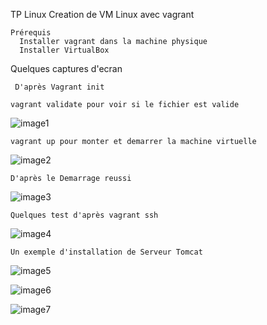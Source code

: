 TP Linux	Creation de VM Linux avec vagrant

    Prérequis
      Installer vagrant dans la machine physique
      Installer VirtualBox

Quelques captures d'ecran

     D'après Vagrant init

    vagrant validate pour voir si le fichier est valide
![image1](https://github.com/user-attachments/assets/61459653-18b7-4a89-8e76-62d57939d2b6)

    vagrant up pour monter et demarrer la machine virtuelle
    
![image2](https://github.com/user-attachments/assets/b793de29-4f7b-483c-83ff-ad85e41c8336)


    D'après le Demarrage reussi
    
![image3](https://github.com/user-attachments/assets/cf368b6d-b48e-4dbc-8b76-106f7058a746)

    Quelques test d'après vagrant ssh
    
![image4](https://github.com/user-attachments/assets/eeed6034-77a8-4834-a24e-37b117e38e91)

 
    Un exemple d'installation de Serveur Tomcat
    
![image5](https://github.com/user-attachments/assets/eb58882c-a13f-4eae-a1e0-b7f55dfb1280)


![image6](https://github.com/user-attachments/assets/cbd4b44a-770b-4e5c-9b59-c3b470b169c7)


![image7](https://github.com/user-attachments/assets/51cfff3f-c551-403a-959c-715f8445de87)






